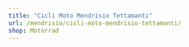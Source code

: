 ```yaml
---
title: "Cicli Moto Mendrisio Tettamanti"
url: /mendrisio/cicli-moto-mendrisio-tettamanti/
shop: Motorrad
---
```

